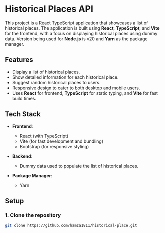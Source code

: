 # Historical Places API

This project is a React TypeScript application that showcases a list of historical places. The application is built using **React**, **TypeScript**, and **Vite** for the frontend, with a focus on displaying historical places using dummy data. Version being used for **Node.js** is v20 and **Yarn** as the package manager.

## Features

- Display a list of historical places.
- Show detailed information for each historical place.
- Suggest random historical places to users.
- Responsive design to cater to both desktop and mobile users.
- Uses **React** for frontend, **TypeScript** for static typing, and **Vite** for fast build times.
  
## Tech Stack

- **Frontend**:
  - React (with TypeScript)
  - Vite (for fast development and bundling)
  - Bootstrap (for responsive styling)
  
- **Backend**:
  - Dummy data used to populate the list of historical places.

- **Package Manager**:
  - Yarn
  
## Setup

### 1. Clone the repository

```bash
git clone https://github.com/hamza1811/historical-place.git
